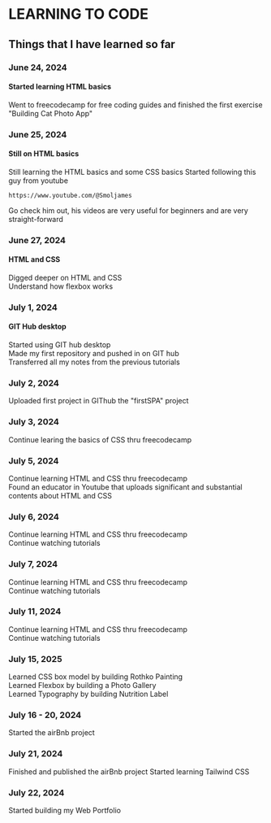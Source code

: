 # **LEARNING TO CODE**

## Things that I have learned so far

### June 24, 2024

#### Started learning HTML basics
Went to freecodecamp for free coding guides and finished the first exercise "Building Cat Photo App"  

### June 25, 2024

#### Still on HTML basics
Still learning the HTML basics and some CSS basics
Started following this guy from youtube

    https://www.youtube.com/@Smoljames

Go check him out, his videos are very useful for beginners and are very straight-forward

### June 27, 2024

#### HTML and CSS
Digged deeper on HTML and CSS  
Understand how flexbox works  

### July 1, 2024

#### GIT Hub desktop
Started using GIT hub desktop  
Made my first repository and pushed in on GIT hub  
Transferred all my notes from the previous tutorials

### July 2, 2024
Uploaded first project in GIThub the "firstSPA" project  


### July 3, 2024
Continue learing the basics of CSS thru freecodecamp  


### July 5, 2024
Continue learning HTML and CSS thru freecodecamp  
Found an educator in Youtube that uploads significant and substantial contents about HTML and CSS

### July 6, 2024
Continue learning HTML and CSS thru freecodecamp  
Continue watching tutorials  

### July 7, 2024
Continue learning HTML and CSS thru freecodecamp  
Continue watching tutorials  

### July 11, 2024 
Continue learning HTML and CSS thru freecodecamp  
Continue watching tutorials  

### July 15, 2025
Learned CSS box model by building Rothko Painting  
Learned Flexbox by building a Photo Gallery  
Learned Typography by building Nutrition Label

### July 16 - 20, 2024
Started the airBnb project

### July 21, 2024
Finished and published the airBnb project
Started learning Tailwind CSS

### July 22, 2024
Started building my Web Portfolio
